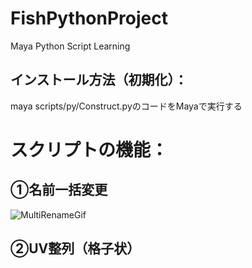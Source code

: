 # FishPythonProject
Maya Python Script Learning

## インストール方法（初期化）：

maya scripts/py/Construct.pyのコードをMayaで実行する



# スクリプトの機能：

## ①名前一括変更

![MultiRenameGif](https://raw.githubusercontent.com/Julian-Fish/FishPythonProject/master/gif/multiRename/multiRename.gif)

## ②UV整列（格子状）
